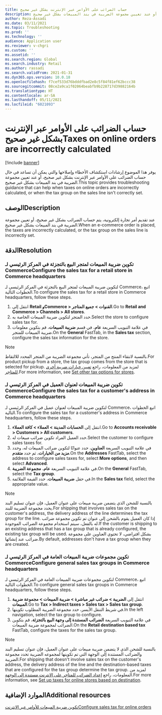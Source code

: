 ```yaml
---
title: حساب الضرائب على الأوامر عبر الإنترنت بشكل غير صحيح
description: يوفر هذا الموضوع إرشادات استكشاف الأخطاء وإصلاحها والتي يمكن أن تساعد في حال حساب الضرائب على الأوامر عبر الإنترنت بشكل غير صحيح، أو عند تعيين مجموعة الضريبة في بند المبيعات بشكل غير صحيح.
author: Reza-Assadi
ms.date: 03/11/2021
ms.topic: Troubleshooting
ms.prod: ''
ms.technology: ''
audience: Application user
ms.reviewer: v-chgri
ms.custom: ''
ms.assetid: ''
ms.search.region: Global
ms.search.industry: Retail
ms.author: rassadi
ms.search.validFrom: 2021-01-31
ms.dyn365.ops.version: 10.0.18
ms.openlocfilehash: f7cef533d76bdddfbad2e8c5f84f81ef62bccc38
ms.sourcegitcommit: 08ce2a9ca1f02064beabfb9b228717d39882164b
ms.translationtype: HT
ms.contentlocale: ar-SA
ms.lasthandoff: 05/11/2021
ms.locfileid: "6021093"
---
```

# <a name="taxes-on-online-orders-are-incorrectly-calculated"></a><span data-ttu-id="e2643-103">حساب الضرائب على الأوامر عبر الإنترنت بشكل غير صحيح</span><span class="sxs-lookup"><span data-stu-id="e2643-103">Taxes on online orders are incorrectly calculated</span></span>

[!include [banner](../../includes/banner.md)]

<span data-ttu-id="e2643-104">يوفر هذا الموضوع إرشادات استكشاف الأخطاء وإصلاحها والتي يمكن أن تساعد في حال حساب الضرائب على الأوامر عبر الإنترنت بشكل غير صحيح، أو عند تعيين مجموعة الضريبة في بند المبيعات بشكل غير صحيح.</span><span class="sxs-lookup"><span data-stu-id="e2643-104">This topic provides troubleshooting guidance that can help when taxes on online orders are incorrectly calculated, or when the tax group on the sales line isn't correctly set.</span></span>

## <a name="description"></a><span data-ttu-id="e2643-105">الوصف</span><span class="sxs-lookup"><span data-stu-id="e2643-105">Description</span></span>

<span data-ttu-id="e2643-106">عند تقديم أمر تجارة إلكترونية، يتم حساب الضرائب بشكل غير صحيح، أو تعيين مجموعة الضريبة في بند المبيعات بشكل غير صحيح.</span><span class="sxs-lookup"><span data-stu-id="e2643-106">When an e-commerce order is placed, the taxes are incorrectly calculated, or the tax group on the sales line is incorrectly set.</span></span>

## <a name="resolution"></a><span data-ttu-id="e2643-107">الدقة</span><span class="sxs-lookup"><span data-stu-id="e2643-107">Resolution</span></span>

### <a name="configure-the-sales-tax-for-a-retail-store-in-commerce-headquarters"></a><span data-ttu-id="e2643-108">تكوين ضريبة المبيعات لمتجر البيع بالتجزئة في المركز الرئيسي لـ Commerce</span><span class="sxs-lookup"><span data-stu-id="e2643-108">Configure the sales tax for a retail store in Commerce headquarters</span></span>

<span data-ttu-id="e2643-109">لتكوين ضريبة المبيعات لمتجر البيع بالتجزئة في المركز الرئيسي لـ Commerce، اتبع الخطوات التالية.</span><span class="sxs-lookup"><span data-stu-id="e2643-109">To configure the sales tax for a retail store in Commerce headquarters, follow these steps.</span></span>

1. <span data-ttu-id="e2643-110">انتقل إلى **Retail وCommerce \> القنوات \> جميع المتاجر**.</span><span class="sxs-lookup"><span data-stu-id="e2643-110">Go to **Retail and Commerce \> Channels \> All stores**.</span></span>
1. <span data-ttu-id="e2643-111">حدد المتجر لتكوين ضريبة المبيعات الخاصة به.</span><span class="sxs-lookup"><span data-stu-id="e2643-111">Select the store to configure sales tax for.</span></span>
1. <span data-ttu-id="e2643-112">في علامة التبويب السريعة **عام**، في قسم **ضريبة المبيعات**، قم بتكوين معلومات ضريبة المبيعات للمتجر.</span><span class="sxs-lookup"><span data-stu-id="e2643-112">On the **General** FastTab, in the **Sales tax** section, configure the sales tax information for the store.</span></span>

> [!NOTE]
> <span data-ttu-id="e2643-113">بالنسبة لانتقاء المنتج من المتجر، تأتي مجموعة الضريبة من المتجر المحدد للالتقاط.</span><span class="sxs-lookup"><span data-stu-id="e2643-113">For product pickup from a store, the tax group comes from the store that is selected for pickup.</span></span> <span data-ttu-id="e2643-114">لمزيد من المعلومات، راجع [تعيين خيارات ضريبة أخرى للمتاجر](/dynamicsax-2012/appuser-itpro/set-other-tax-options-for-stores).</span><span class="sxs-lookup"><span data-stu-id="e2643-114">For more information, see [Set other tax options for stores](/dynamicsax-2012/appuser-itpro/set-other-tax-options-for-stores).</span></span>

### <a name="configure-the-sales-tax-for-a-customers-address-in-commerce-headquarters"></a><span data-ttu-id="e2643-115">تكوين ضريبة المبيعات لعنوان العميل في المركز الرئيسي لـ Commerce</span><span class="sxs-lookup"><span data-stu-id="e2643-115">Configure the sales tax for a customer's address in Commerce headquarters</span></span>

<span data-ttu-id="e2643-116">لتكوين ضريبة المبيعات لعنوان عميل في المركز الرئيسي لـ Commerce، اتبع الخطوات التالية.</span><span class="sxs-lookup"><span data-stu-id="e2643-116">To configure the sales tax for a customer's address in Commerce headquarters, follow these steps.</span></span>

1. <span data-ttu-id="e2643-117">انتقل إلى **الحسابات المدينة \> العملاء \> كافة العملاء**.</span><span class="sxs-lookup"><span data-stu-id="e2643-117">Go to **Accounts receivable \> Customers \> All customers**.</span></span>
1. <span data-ttu-id="e2643-118">حدد العميل المراد تكوين ضرائب مبيعات له.</span><span class="sxs-lookup"><span data-stu-id="e2643-118">Select the customer to configure sales taxes for.</span></span>
1. <span data-ttu-id="e2643-119">في علامة التبويب السريعة **العناوين**، حدد عنوانًا لتكوين ضرائب المبيعات له، وحدد **مزيد من الخيارات**، ثم حدد **متقدم**.</span><span class="sxs-lookup"><span data-stu-id="e2643-119">On the **Addresses** FastTab, select the address to configure sales taxes for, select **More options**, and then select **Advanced**.</span></span>
1. <span data-ttu-id="e2643-120">في علامة التبويب السريعة **عام**، **مجموعة الضريبة**.</span><span class="sxs-lookup"><span data-stu-id="e2643-120">On the **General** FastTab, select the **Tax group**.</span></span>
1. <span data-ttu-id="e2643-121">في  حقل **ضريبة المبيعات**، حدد القيمة الملائمة.</span><span class="sxs-lookup"><span data-stu-id="e2643-121">In the **Sales tax** field, select the appropriate value.</span></span>

> [!NOTE]
> <span data-ttu-id="e2643-122">بالنسبة للشحن الذي يتضمن ضريبة مبيعات على عنوان العميل، فإن عنوان تسليم البند يحدد مجموعة الضريبة للبند.</span><span class="sxs-lookup"><span data-stu-id="e2643-122">For shipping that involves sales tax on the customer's address, the delivery address of the line determines the tax group for the line.</span></span> <span data-ttu-id="e2643-123">إذا كان العميل يقوم بالشحن إلى عنوان تم تكوين مجموعة ضرائب له بالفعل، سيتم استخدام مجموعة الضرائب الموجودة.</span><span class="sxs-lookup"><span data-stu-id="e2643-123">If the customer is shipping to an existing address that has a tax group that is already configured, the existing tax group will be used.</span></span> <span data-ttu-id="e2643-124">بشكل افتراضي، لا تحتوي العناوين على مجموعة ضرائب عند إنشائها.</span><span class="sxs-lookup"><span data-stu-id="e2643-124">By default, addresses don't have a tax group when they are created.</span></span>

### <a name="configure-general-sales-tax-groups-in-commerce-headquarters"></a><span data-ttu-id="e2643-125">تكوين مجموعات ضريبة المبيعات العامة في المركز الرئيسي لـ Commerce</span><span class="sxs-lookup"><span data-stu-id="e2643-125">Configure general sales tax groups in Commerce headquarters</span></span>

<span data-ttu-id="e2643-126">لتكوين مجموعات ضريبة المبيعات العامة في المركز الرئيسي لـ Commerce، اتبع الخطوات التالية.</span><span class="sxs-lookup"><span data-stu-id="e2643-126">To configure general sales tax groups in Commerce headquarters, follow these steps.</span></span>

1. <span data-ttu-id="e2643-127">انتقل إلى **الضريبة‬ \> ضرائب غير مباشرة‬ \> ضريبة المبيعات \> مجموعة ضريبة المبيعات**.</span><span class="sxs-lookup"><span data-stu-id="e2643-127">Go to **Tax \> Indirect taxes \> Sales tax \> Sales tax group**.</span></span>
1. <span data-ttu-id="e2643-128">في شريط التنقل الأيسر، حدد مجموعة الضريبة المطلوب تكوينها.</span><span class="sxs-lookup"><span data-stu-id="e2643-128">In the left navigation, select the tax group to configure.</span></span>
1. <span data-ttu-id="e2643-129">في علامة التبويب السريعة **الضرائب المستندة إلى وجهة البيع بالتجزئة**، قم بتكوين الضرائب لمجموعة ضريبة المبيعات.</span><span class="sxs-lookup"><span data-stu-id="e2643-129">On the **Retail destination based tax** FastTab, configure the taxes for the sales tax group.</span></span>

> [!NOTE]
> <span data-ttu-id="e2643-130">بالنسبة للشحن الذي لا يتضمن ضريبة مبيعات على عنوان العميل، فإن عنوان تسليم البند والضرائب المستندة إلى الوجهة التي تم تكوينها لمجموعه الضريبة تحدد مجموعة الضريبة.</span><span class="sxs-lookup"><span data-stu-id="e2643-130">For shipping that doesn't involve sales tax on the customer's address, the delivery address of the line and the destination-based taxes that are configured for the tax group determine the tax group.</span></span> <span data-ttu-id="e2643-131">لمزيد من المعلومات، راجع [‏‫إعداد الضرائب للمتاجر على الإنترنت مستندة إلى الوجهة‬](/dynamicsax-2012/appuser-itpro/set-up-taxes-for-online-stores-based-on-destination).</span><span class="sxs-lookup"><span data-stu-id="e2643-131">For more information, see [Set up taxes for online stores based on destination](/dynamicsax-2012/appuser-itpro/set-up-taxes-for-online-stores-based-on-destination).</span></span>

## <a name="additional-resources"></a><span data-ttu-id="e2643-132">الموارد الإضافية</span><span class="sxs-lookup"><span data-stu-id="e2643-132">Additional resources</span></span>

[<span data-ttu-id="e2643-133">تكوين ضريبة المبيعات للأوامر عبر الإنترنت</span><span class="sxs-lookup"><span data-stu-id="e2643-133">Configure sales tax for online orders</span></span>](../sales-tax-config.md)